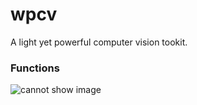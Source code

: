 # wpcv
A light yet powerful computer vision tookit. 

### Functions
![cannot show image](info/imgs/functions.png)